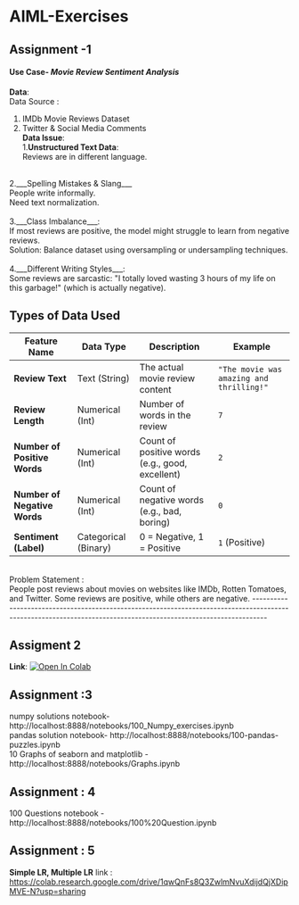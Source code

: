 # AIML-Exercises


## Assignment -1

#### Use Case- ___*Movie Review Sentiment Analysis*___
__Data__: <br>
Data Source : <br>
1. IMDb Movie Reviews Dataset <br>
2. Twitter & Social Media Comments<br>
__Data Issue__:<br>
1.__Unstructured Text Data__:<br>
Reviews are in different language.<br>
<br>
2.___Spelling Mistakes & Slang___<br>
People write informally.<br> 
Need text normalization.<br>
<br>
3.___Class Imbalance___:<br>
If most reviews are positive, the model might struggle to learn from negative reviews.<br>
Solution: Balance dataset using oversampling or undersampling techniques.<br>
<br>
4.___Different Writing Styles___:<br>
Some reviews are sarcastic: "I totally loved wasting 3 hours of my life on this garbage!" (which is actually negative).
<br>

##  Types of Data Used

| Feature Name            | Data Type         | Description                                      | Example                                  |
|-------------------------|------------------|--------------------------------------------------|------------------------------------------|
| **Review Text**         | Text (String)    | The actual movie review content                  | `"The movie was amazing and thrilling!"` |
| **Review Length**       | Numerical (Int)  | Number of words in the review                    | `7`                                      |
| **Number of Positive Words** | Numerical (Int) | Count of positive words (e.g., good, excellent) | `2`                                      |
| **Number of Negative Words** | Numerical (Int) | Count of negative words (e.g., bad, boring)     | `0`                                      |
| **Sentiment (Label)**   | Categorical (Binary) | 0 = Negative, 1 = Positive                  | `1` (Positive)                          |


<br>
Problem Statement :<br>
People post reviews about movies on websites like IMDb, Rotten Tomatoes, and Twitter. Some reviews are positive, while others are negative.
----------------------------------------------------------------------------------------------------------------------------------------------------------------

## Assigment 2 <br>
__Link__: [![Open In Colab](https://colab.research.google.com/assets/colab-badge.svg)](https://colab.research.google.com/drive/1d_Wn1Ww0_cId2OPo3Q5suoSbRuBvAqX-?usp=sharing)<br>


## Assignment :3 <br>
numpy solutions notebook- http://localhost:8888/notebooks/100_Numpy_exercises.ipynb <br>
pandas solution notebook- http://localhost:8888/notebooks/100-pandas-puzzles.ipynb <br>
10 Graphs of seaborn and matplotlib - http://localhost:8888/notebooks/Graphs.ipynb <br>


## Assignment : 4 <br>
100 Questions notebook - http://localhost:8888/notebooks/100%20Question.ipynb <br>

## Assignment : 5 <br>
__Simple LR, Multiple LR__ link : https://colab.research.google.com/drive/1qwQnFs8Q3ZwlmNvuXdijdQjXDipMVE-N?usp=sharing


